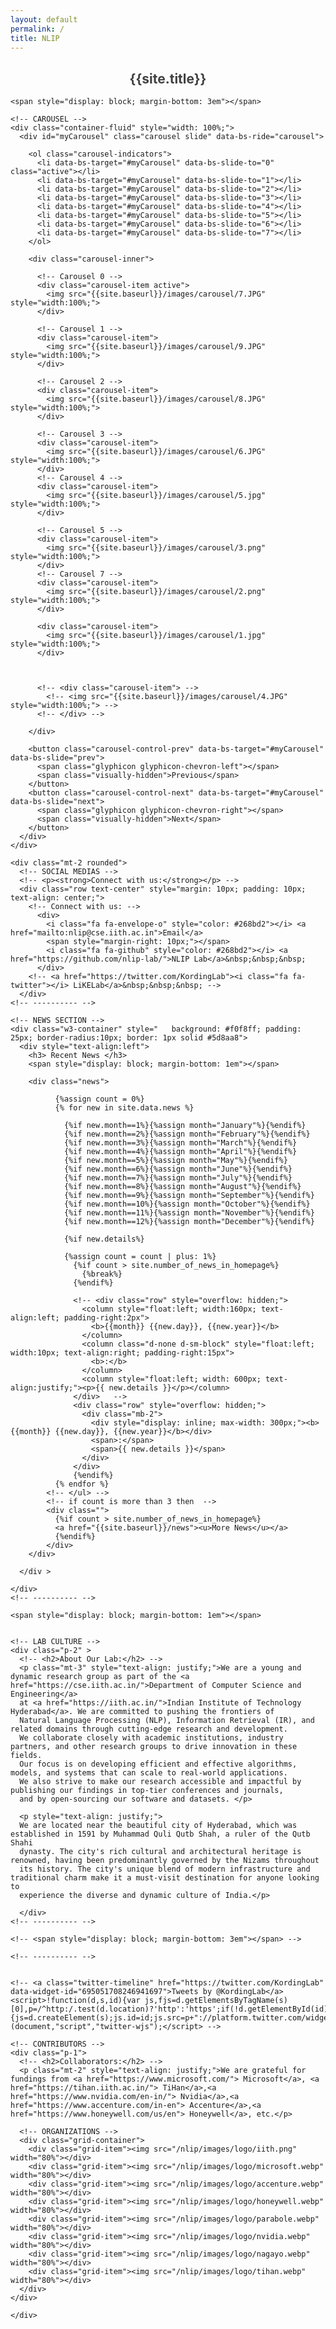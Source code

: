 ```yaml
---
layout: default
permalink: /
title: NLIP
---
```

<style>
  .carousel {
      border-radius: 10px 10px 10px 10px;
      overflow: hidden;
  }
  .grid-container {
  display: grid;
  gap: 5px;
  grid-template-columns: auto auto auto auto;
  padding: 10px;
  }
  .grid-item {
    padding: 10px;
    text-align: center;
  }

</style>

<div class="container mt-5">
  <div style="text-align: center;">
    <h2 style="color: rgb(65, 65, 65);">{{site.title}}</h2>
  </div>
    
    <span style="display: block; margin-bottom: 3em"></span>

    <!-- CAROUSEL -->
    <div class="container-fluid" style="width: 100%;">
      <div id="myCarousel" class="carousel slide" data-bs-ride="carousel">

        <ol class="carousel-indicators">
          <li data-bs-target="#myCarousel" data-bs-slide-to="0" class="active"></li>
          <li data-bs-target="#myCarousel" data-bs-slide-to="1"></li>
          <li data-bs-target="#myCarousel" data-bs-slide-to="2"></li>
          <li data-bs-target="#myCarousel" data-bs-slide-to="3"></li>
          <li data-bs-target="#myCarousel" data-bs-slide-to="4"></li>
          <li data-bs-target="#myCarousel" data-bs-slide-to="5"></li>
          <li data-bs-target="#myCarousel" data-bs-slide-to="6"></li>
          <li data-bs-target="#myCarousel" data-bs-slide-to="7"></li>
        </ol>
    
        <div class="carousel-inner">

          <!-- Carousel 0 -->
          <div class="carousel-item active">
            <img src="{{site.baseurl}}/images/carousel/7.JPG"  style="width:100%;">
          </div>
          
          <!-- Carousel 1 -->
          <div class="carousel-item">
            <img src="{{site.baseurl}}/images/carousel/9.JPG"  style="width:100%;">
          </div>

          <!-- Carousel 2 -->
          <div class="carousel-item">
            <img src="{{site.baseurl}}/images/carousel/8.JPG"  style="width:100%;">
          </div>
          
          <!-- Carousel 3 -->
          <div class="carousel-item">
            <img src="{{site.baseurl}}/images/carousel/6.JPG"  style="width:100%;">
          </div>
          <!-- Carousel 4 -->
          <div class="carousel-item">
            <img src="{{site.baseurl}}/images/carousel/5.jpg"  style="width:100%;">
          </div>

          <!-- Carousel 5 -->
          <div class="carousel-item">
            <img src="{{site.baseurl}}/images/carousel/3.png" style="width:100%;">
          </div>
          <!-- Carousel 7 -->
          <div class="carousel-item">
            <img src="{{site.baseurl}}/images/carousel/2.png" style="width:100%;">
          </div>

          <div class="carousel-item">
            <img src="{{site.baseurl}}/images/carousel/1.jpg" style="width:100%;">
          </div>

          

          <!-- <div class="carousel-item"> -->
            <!-- <img src="{{site.baseurl}}/images/carousel/4.JPG" style="width:100%;"> -->
          <!-- </div> -->
          
        </div>
    
        <button class="carousel-control-prev" data-bs-target="#myCarousel" data-bs-slide="prev">
          <span class="glyphicon glyphicon-chevron-left"></span>
          <span class="visually-hidden">Previous</span>
        </button>
        <button class="carousel-control-next" data-bs-target="#myCarousel" data-bs-slide="next">
          <span class="glyphicon glyphicon-chevron-right"></span>
          <span class="visually-hidden">Next</span>
        </button>
      </div>
    </div>

    <div class="mt-2 rounded">
      <!-- SOCIAL MEDIAS -->
      <!-- <p><strong>Connect with us:</strong></p> -->
      <div class="row text-center" style="margin: 10px; padding: 10px; text-align: center;">
        <!-- Connect with us: -->
          <div>
            <i class="fa fa-envelope-o" style="color: #268bd2"></i> <a href="mailto:nlip@cse.iith.ac.in">Email</a>
            <span style="margin-right: 10px;"></span>
            <i class="fa fa-github" style="color: #268bd2"></i> <a href="https://github.com/nlip-lab/">NLIP Lab</a>&nbsp;&nbsp;&nbsp;
          </div>
        <!-- <a href="https://twitter.com/KordingLab"><i class="fa fa-twitter"></i> LiKELab</a>&nbsp;&nbsp;&nbsp; -->
      </div>
    <!-- ---------- -->

    <!-- NEWS SECTION -->
    <div class="w3-container" style="   background: #f0f8ff; padding: 25px; border-radius:10px; border: 1px solid #5d8aa8">
      <div style="text-align:left">
        <h3> Recent News </h3>
        <span style="display: block; margin-bottom: 1em"></span>

        <div class="news">

              {%assign count = 0%}
              {% for new in site.data.news %}

                {%if new.month==1%}{%assign month="January"%}{%endif%}
                {%if new.month==2%}{%assign month="February"%}{%endif%}
                {%if new.month==3%}{%assign month="March"%}{%endif%}
                {%if new.month==4%}{%assign month="April"%}{%endif%}
                {%if new.month==5%}{%assign month="May"%}{%endif%}
                {%if new.month==6%}{%assign month="June"%}{%endif%}
                {%if new.month==7%}{%assign month="July"%}{%endif%}
                {%if new.month==8%}{%assign month="August"%}{%endif%}
                {%if new.month==9%}{%assign month="September"%}{%endif%}
                {%if new.month==10%}{%assign month="October"%}{%endif%}
                {%if new.month==11%}{%assign month="November"%}{%endif%}
                {%if new.month==12%}{%assign month="December"%}{%endif%}

                {%if new.details%}

                {%assign count = count | plus: 1%}
                  {%if count > site.number_of_news_in_homepage%}
                    {%break%}
                  {%endif%}

                  <!-- <div class="row" style="overflow: hidden;">
                    <column style="float:left; width:160px; text-align:left; padding-right:2px">
                      <b>{{month}} {{new.day}}, {{new.year}}</b>
                    </column>
                    <column class="d-none d-sm-block" style="float:left; width:10px; text-align:right; padding-right:15px">
                      <b>:</b>
                    </column>
                    <column style="float:left; width: 600px; text-align:justify;"><p>{{ new.details }}</p></column>
                  </div>   -->
                  <div class="row" style="overflow: hidden;">
                    <div class="mb-2">
                      <div style="display: inline; max-width: 300px;"><b>{{month}} {{new.day}}, {{new.year}}</b></div>
                      <span>:</span>
                      <span>{{ new.details }}</span>
                    </div>
                  </div>  
                  {%endif%}
              {% endfor %}
            <!-- </ul> -->
            <!-- if count is more than 3 then  -->
            <div class="">
              {%if count > site.number_of_news_in_homepage%}
              <a href="{{site.baseurl}}/news"><u>More News</u></a>
              {%endif%}
            </div>
        </div>
        
      </div >
      
    </div>
    <!-- ---------- -->

    <span style="display: block; margin-bottom: 1em"></span>


    <!-- LAB CULTURE -->
    <div class="p-2" >
      <!-- <h2>About Our Lab:</h2> -->
      <p class="mt-3" style="text-align: justify;">We are a young and dynamic research group as part of the <a href="https://cse.iith.ac.in/">Department of Computer Science and Engineering</a> 
      at <a href="https://iith.ac.in/">Indian Institute of Technology Hyderabad</a>. We are committed to pushing the frontiers of 
      Natural Language Processing (NLP), Information Retrieval (IR), and related domains through cutting-edge research and development. 
      We collaborate closely with academic institutions, industry partners, and other research groups to drive innovation in these fields.
      Our focus is on developing efficient and effective algorithms, models, and systems that can scale to real-world applications.
      We also strive to make our research accessible and impactful by publishing our findings in top-tier conferences and journals, 
      and by open-sourcing our software and datasets. </p>

      <p style="text-align: justify;"> 
      We are located near the beautiful city of Hyderabad, which was established in 1591 by Muhammad Quli Qutb Shah, a ruler of the Qutb Shahi 
      dynasty. The city's rich cultural and architectural heritage is renowned, having been predominantly governed by the Nizams throughout 
      its history. The city's unique blend of modern infrastructure and traditional charm make it a must-visit destination for anyone looking to 
      experience the diverse and dynamic culture of India.</p>

      </div>
    <!-- ---------- -->

    <!-- <span style="display: block; margin-bottom: 3em"></span> -->

    <!-- ---------- -->


    <!-- <a class="twitter-timeline" href="https://twitter.com/KordingLab" data-widget-id="695051708246941697">Tweets by @KordingLab</a>
    <script>!function(d,s,id){var js,fjs=d.getElementsByTagName(s)[0],p=/^http:/.test(d.location)?'http':'https';if(!d.getElementById(id)){js=d.createElement(s);js.id=id;js.src=p+"://platform.twitter.com/widgets.js";fjs.parentNode.insertBefore(js,fjs);}}(document,"script","twitter-wjs");</script> -->

    <!-- CONTRIBUTORS -->
    <div class="p-1">
      <!-- <h2>Collaborators:</h2> -->
      <p class="mt-2" style="text-align: justify;">We are grateful for fundings from <a href="https://www.microsoft.com/"> Microsoft</a>, <a href="https://tihan.iith.ac.in/"> TiHan</a>,<a href="https://www.nvidia.com/en-in/"> Nvidia</a>,<a href="https://www.accenture.com/in-en"> Accenture</a>,<a href="https://www.honeywell.com/us/en"> Honeywell</a>, etc.</p>
      
      <!-- ORGANIZATIONS -->
      <div class="grid-container">
        <div class="grid-item"><img src="/nlip/images/logo/iith.png" width="80%"></div>
        <div class="grid-item"><img src="/nlip/images/logo/microsoft.webp" width="80%"></div>
        <div class="grid-item"><img src="/nlip/images/logo/accenture.webp" width="80%"></div>
        <div class="grid-item"><img src="/nlip/images/logo/honeywell.webp" width="80%"></div>  
        <div class="grid-item"><img src="/nlip/images/logo/parabole.webp" width="80%"></div>  
        <div class="grid-item"><img src="/nlip/images/logo/nvidia.webp" width="80%"></div>
        <div class="grid-item"><img src="/nlip/images/logo/nagayo.webp" width="80%"></div>
        <div class="grid-item"><img src="/nlip/images/logo/tihan.webp" width="80%"></div> 
      </div>
    </div>

    </div> 
</div>